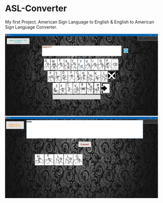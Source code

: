 # ASL-Converter
My first Project. American Sign Language to English &amp; English to American Sign Language Converter.

![Front Page](asl.png)
![Front Page](eng.png)


